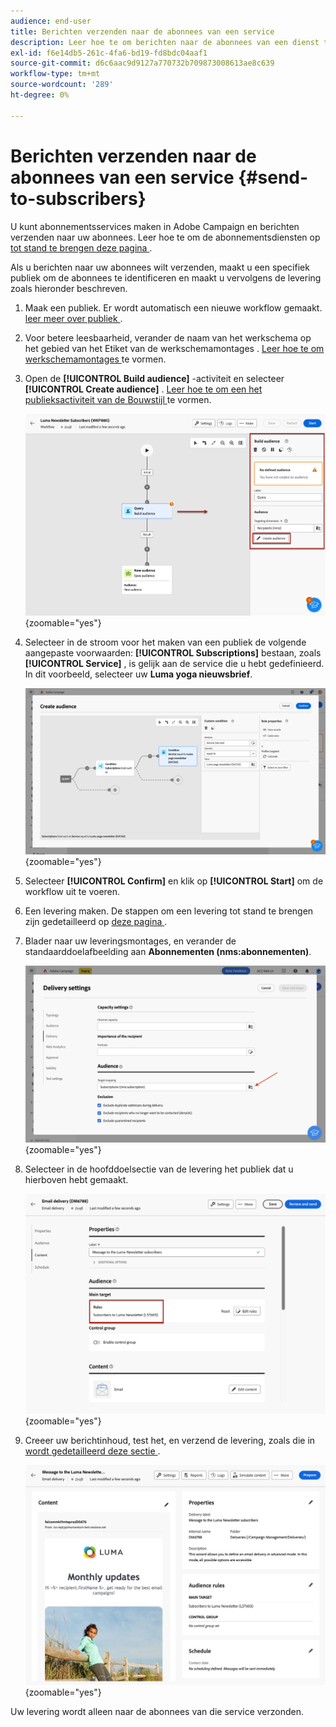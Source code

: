 ```yaml
---
audience: end-user
title: Berichten verzenden naar de abonnees van een service
description: Leer hoe te om berichten naar de abonnees van een dienst te verzenden
exl-id: f6e14db5-261c-4fa6-bd19-fd8bdc04aaf1
source-git-commit: d6c6aac9d9127a770732b709873008613ae8c639
workflow-type: tm+mt
source-wordcount: '289'
ht-degree: 0%

---
```


# Berichten verzenden naar de abonnees van een service {#send-to-subscribers}

U kunt abonnementsservices maken in Adobe Campaign en berichten verzenden naar uw abonnees. Leer hoe te om de abonnementsdiensten op [ tot stand te brengen deze pagina ](../audience//manage-services.md#create-service).

Als u berichten naar uw abonnees wilt verzenden, maakt u een specifiek publiek om de abonnees te identificeren en maakt u vervolgens de levering zoals hieronder beschreven.

1. Maak een publiek. Er wordt automatisch een nieuwe workflow gemaakt. [ leer meer over publiek ](../audience/create-audience.md).

1. Voor betere leesbaarheid, verander de naam van het werkschema op het gebied van het Etiket van de werkschemamontages **&#x200B;**. [ Leer hoe te om werkschemamontages ](../workflows/workflow-settings.md) te vormen.

1. Open de **[!UICONTROL Build audience]** -activiteit en selecteer **[!UICONTROL Create audience]** . [ Leer hoe te om een het publieksactiviteit van de Bouwstijl ](../workflows/activities/build-audience.md) te vormen.

   ![ Schermafbeelding die de configuratie van de het publieksactiviteit van de Bouwstijl in Adobe Campaign toont.](assets/service-create-audience.png){zoomable="yes"}

1. Selecteer in de stroom voor het maken van een publiek de volgende aangepaste voorwaarden: **[!UICONTROL Subscriptions]** bestaan, zoals **[!UICONTROL Service]** , is gelijk aan de service die u hebt gedefinieerd. In dit voorbeeld, selecteer uw **Luma yoga nieuwsbrief**.

   ![ het Schermafbeelding die de stroom van de publieksverwezenlijking met douanevoorwaarden voor abonnementen in Adobe Campaign toont.](assets/service-audience-subscribers.png){zoomable="yes"}

1. Selecteer **[!UICONTROL Confirm]** en klik op **[!UICONTROL Start]** om de workflow uit te voeren.

1. Een levering maken. De stappen om een levering tot stand te brengen zijn gedetailleerd op [ deze pagina ](../msg/gs-messages.md#create-delivery).

1. Blader naar uw leveringsmontages, en verander de standaarddoelafbeelding aan **Abonnementen (nms:abonnementen)**.

   ![ Schermafbeelding die de leveringsmontages met de doelafbeelding toont in Abonnementen in Adobe Campaign wordt veranderd.](assets/service-delivery-change-mapping.png){zoomable="yes"}

1. Selecteer in de hoofddoelsectie van de levering het publiek dat u hierboven hebt gemaakt.

   ![ Schermschot die de belangrijkste doelsectie van de levering met het geselecteerde publiek in Adobe Campaign tonen.](assets/service-delivery-targeting-subscribers.png){zoomable="yes"}

1. Creeer uw berichtinhoud, test het, en verzend de levering, zoals die in [ wordt gedetailleerd deze sectie ](../preview-test/preview-test.md).

   ![ Schermafbeelding die de levering toont klaar om in Adobe Campaign te worden verzonden.](assets/service-delivery-ready.png){zoomable="yes"}

Uw levering wordt alleen naar de abonnees van die service verzonden.